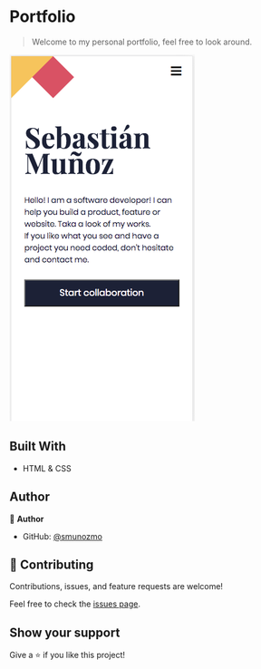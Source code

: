# Portfolio

> Welcome to my personal portfolio, feel free to look around.

![screenshot](./portfolio_screenshot.jpg)

## Built With

- HTML & CSS


## Author

👤 **Author**

- GitHub: [@smunozmo](https://github.com/smunozmo)


## 🤝 Contributing

Contributions, issues, and feature requests are welcome!

Feel free to check the [issues page](https://github.com/smunozmo/Portfolio/issues).


## Show your support

Give a ⭐️ if you like this project!

